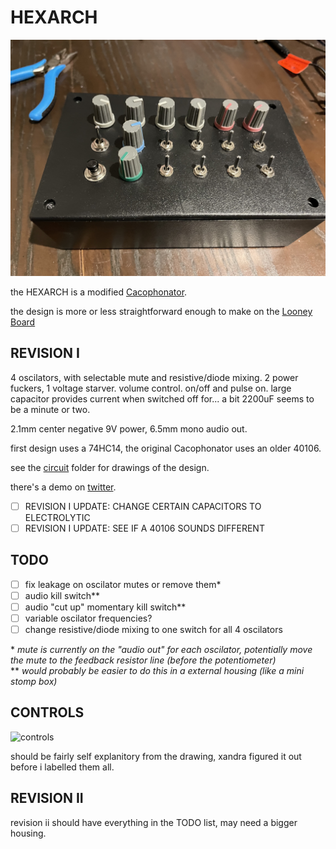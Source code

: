 # HEXARCH

![hexarch](hexarch.jpg)

the HEXARCH is a modified [Cacophonator](https://theremin.us/Circuit_Library/cacophonator.html).

the design is more or less straightforward enough to make on the [Looney Board](https://fluxmonkey.com/pcbDocs/looney1.htm)

## REVISION I

4 oscilators, with selectable mute and resistive/diode mixing. 2 power fuckers, 1 voltage starver. volume control. on/off and pulse on. large capacitor provides current when switched off for... a bit 2200uF seems to be a minute or two.

2.1mm center negative 9V power, 6.5mm mono audio out.

first design uses a 74HC14, the original Cacophonator uses an older 40106.

see the [circuit](https://github.com/scoutquinn/circuit) folder for drawings of the design.

there's a demo on [twitter](https://twitter.com/pathofunction/status/1434861551324852231).

- [ ] REVISION I UPDATE: CHANGE CERTAIN CAPACITORS TO ELECTROLYTIC
- [ ] REVISION I UPDATE: SEE IF A 40106 SOUNDS DIFFERENT

## TODO

- [ ] fix leakage on oscilator mutes or remove them\*
- [ ] audio kill switch\*\*
- [ ] audio "cut up" momentary kill switch\*\*
- [ ] variable oscilator frequencies?
- [ ] change resistive/diode mixing to one switch for all 4 oscilators

\* _mute is currently on the "audio out" for each oscilator, potentially move the mute to the feedback resistor line (before the potentiometer)_  
\*\* _would probably be easier to do this in a external housing (like a mini stomp box)_  

## CONTROLS

![controls](controls.jpg)

should be fairly self explanitory from the drawing, xandra figured it out before i labelled them all.

## REVISION II

revision ii should have everything in the TODO list, may need a bigger housing.
